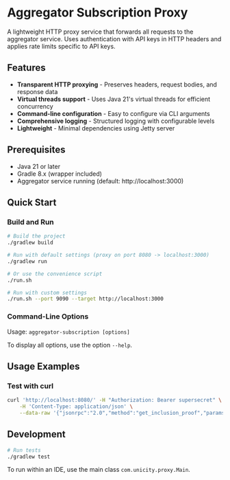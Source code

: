 # Aggregator Subscription Proxy

A lightweight HTTP proxy service that forwards all requests to the aggregator service. Uses authentication with API keys in HTTP headers and applies rate limits specific to API keys.

## Features

- **Transparent HTTP proxying** - Preserves headers, request bodies, and response data
- **Virtual threads support** - Uses Java 21's virtual threads for efficient concurrency
- **Command-line configuration** - Easy to configure via CLI arguments
- **Comprehensive logging** - Structured logging with configurable levels
- **Lightweight** - Minimal dependencies using Jetty server

## Prerequisites

- Java 21 or later
- Gradle 8.x (wrapper included)
- Aggregator service running (default: http://localhost:3000)

## Quick Start

### Build and Run

```bash
# Build the project
./gradlew build

# Run with default settings (proxy on port 8080 -> localhost:3000)
./gradlew run

# Or use the convenience script
./run.sh

# Run with custom settings
./run.sh --port 9090 --target http://localhost:3000
```

### Command-Line Options

Usage: ```aggregator-subscription [options]```

To display all options, use the option ```--help```.

## Usage Examples

### Test with curl

```bash
curl 'http://localhost:8080/' -H "Authorization: Bearer supersecret" \
    -H 'Content-Type: application/json' \
    --data-raw '{"jsonrpc":"2.0","method":"get_inclusion_proof","params":{"requestId":"0000981012b1c865f65d3d5523819cb34fa2c6827e792efd4579b4927144eb243122"},"id":1}'
```

## Development

```bash
# Run tests
./gradlew test

```
To run within an IDE, use the main class ```com.unicity.proxy.Main```.

